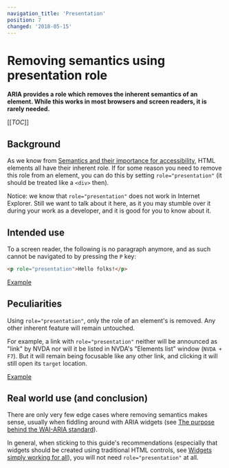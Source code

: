 ```yaml
---
navigation_title: 'Presentation'
position: 7
changed: '2018-05-15'
---
```


# Removing semantics using presentation role

**ARIA provides a role which removes the inherent semantics of an element. While this works in most browsers and screen readers, it is rarely needed.**

[[_TOC_]]

## Background

As we know from [Semantics and their importance for accessibility](/knowledge/semantics), HTML elements all have their inherent role. If for some reason you need to remove this role from an element, you can do this by setting `role="presentation"` (it should be treated like a `<div>` then).

Notice: we know that `role="presentation"` does not work in Internet Explorer. Still we want to talk about it here, as it you may stumble over it during your work as a developer, and it is good for you to know about it.

## Intended use

To a screen reader, the following is no paragraph anymore, and as such cannot be navigated to by pressing the `P` key:

```html
<p role="presentation">Hello folks!</p>
```

[Example](_examples/removing-semantics-using-presentation-role)

## Peculiarities

Using `role="presentation"`, only the role of an element's is removed. Any other inherent feature will remain untouched.

For example, a link with `role="presentation"` neither will be announced as "link" by NVDA nor will it be listed in NVDA's "Elements list" window (`NVDA + F7`). But it will remain being focusable like any other link, and clicking it will still open its `target` location.

[Example](_examples/removing-a-links-role)

## Real world use (and conclusion)

There are only very few edge cases where removing semantics makes sense, usually when fiddling around with ARIA widgets (see [The purpose behind the WAI-ARIA standard](/knowledge/aria/purpose)).

In general, when sticking to this guide's recommendations (especially that widgets should be created using traditional HTML controls, see [Widgets simply working for all](/knowledge/semantics/widgets)), you will not need `role="presentation"` at all.
